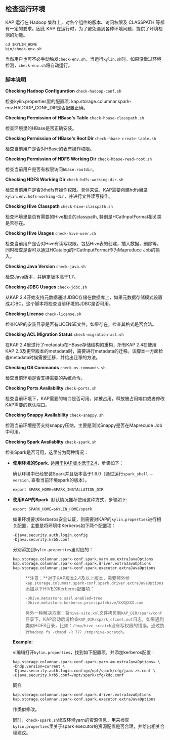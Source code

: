 ## 检查运行环境

KAP 运行在 Hadoop 集群上，对各个组件的版本、访问权限及 CLASSPATH 等都有一定的要求。因此 KAP 在运行时，为了避免遇到各种环境问题，提供了环境检测的功能。

```shell
cd $KYLIN_HOME
bin/check-env.sh
```

当然用户也可不必手动触发`check-env.sh`，当运行`kylin.sh`时，如果没做过环境检测，`check-env.sh`将自动运行。

### 脚本说明

**Checking Hadoop Configuration** `check-hadoop-conf.sh`

检查kylin.properties里的配置项: kap.storage.columnar.spark-env.HADOOP_CONF_DIR是否配置正确。

**Checking Permission of HBase's Table** `check-hbase-classpath.sh`

检查环境里的HBase是否正确安装。

**Checking Permission of HBase's Root Dir** `check-hbase-create-table.sh`

检查当前用户是否对HBase的表有操作权限。

**Checking Permission of HDFS Working Dir** `check-hbase-read-root.sh`

检查当前用户是否有权限访问`hbase.rootdir`。

**Checking HDFS Working Dir** `check-hdfs-working-dir.sh`

检查当前用户是否对hdfs有操作权限。具体来说，KAP需要创建hdfs目录`kylin.env.hdfs-working-dir`，并进行文件读写操作。

 **Checking Hive Classpath** `check-hive-classpath.sh`

检查环境里是否有需要的Hive相关的classpath, 特别是HCatInputFormat相关类是否存在。

**Checking Hive Usages** `check-hive-user.sh`

检查当前用户是否对Hive有读写权限。包括Hive表的创建，插入数据，删除等，同时检查是否可以通过HCatalog的HCatInputFormat作为Mapreduce Job的输入。

**Checking Java Version** `check-java.sh`

检查Java版本，并确定版本高于1.7。

**Checking JDBC Usages**  `check-jdbc.sh`

从KAP 2.4开始支持元数据通过JDBC存储在数据库上，如果元数据存储模式设置成JDBC，这个脚本将检查当前环境的JDBC是否可用。

**Checking License**  `check-license.sh`

检查KAP的安装目录是否有LICENSE文件，如果存在，检查其格式是否合法。

**Checking ACL Migration Status**  `check-migration-acl.sh`

在KAP 2.4里进行了metadata在HBase存储结构的重构，所有KAP 2.4在使用KAP 2.3及更早版本的metadata时，需要进行metadata的迁移。该脚本一方面检查metadata时候需要迁移，并给出迁移的方法。

**Checking OS Commands** `check-os-commands.sh`

检查当前环境是否支持需要的系统命令。

**Checking Ports Availability** `check-ports.sh`

检查当前环境下，KAP需要的端口是否可用。如被占用，释放被占用端口或者修改KAP需要的默认端口。

**Checking Snappy Availability** `check-snappy.sh`

检测当前环境是否支持snappy压缩，主要是测试Snappy是否在Maprecude Job中可用。

**Checking Spark Availablity**  `check-spark.sh`

检查Spark是否可用，这里分为两种情况：

+ **使用环境的Spark.** <u>适用于KAP版本低于2.4</u>，步骤如下：

  确认环境中已经安装Spark并且版本高于1.6.0（通过运行`spark_shell —version`, 查看当前环境spark的版本）。

  `export SPARK_HOME=SPARK_INSTALLATION_DIR`

+ **使用KAP的Spark.**  默认情况推荐使用这种方式，步骤如下:

  `export SPARK_HOME=$KYLIN_HOME/spark`

  如果环境要求Kerberos安全认证，则需要对KAP的`kylin.properties`进行相关配置，主要是将环境中Kerberos如下两个配置项：

  ```
  -Djava.security.auth.login.config
  -Djava.security.krb5.conf
  ```

  分别添加到`kylin.properties`里对应的：

  ```
  kap.storage.columnar.spark-conf.spark.yarn.am.extraJavaOptions
  kap.storage.columnar.spark-conf.spark.driver.extraJavaOptions
  kap.storage.columnar.spark-conf.spark.executor.extraJavaOptions
  ```

  > **注意：**对于KAP版本2.4及以上版本，需要额外给
  > `kap.storage.columnar.spark-conf.spark.driver.extraJavaOptions`
  > 添加以下HIVE的Kerberos配置项：
  >
  > ```
  > -Dhive.metastore.sasl.enabled=true
  > -Dhive.metastore.kerberos.principal=hive/XXX@XXX.com
  > ```
  >
  > 另外一种解决方案：将`hive-site.xml`文件拷贝到`KAP_DIR/spark/conf`目录下，KAP启动后请检查`KAP_DIR/spark_clinet.out`日志，如果遇到类似HDFS目录，比如：`/tmp/hive-scratch`没有写权限的错误，通过执行`hadoop fs -chmod -R 777 /tmp/hive-scratch`。
  >

  **Example:**

  vi编辑打开`kylin.properties`，找到如下配置项，并添加kerberos配置：

  ```
  kap.storage.columnar.spark-conf.spark.yarn.am.extraJavaOptions= \
  -Dhdp.version=current \
  -Djava.security.auth.login.config=/opt/spark/cfg/jaas-zk.conf \
  -Djava.security.krb5.conf=/opt/spark/cfg/kdc.conf
  ```

  同样

  ```
  kap.storage.columnar.spark-conf.spark.driver.extraJavaOptions
  kap.storage.columnar.spark-conf.spark.executor.extraJavaOptions
  ```

  作类似修改。

  同时，`check-spark.sh`读取环境yarn的资源信息，用来检查`kylin.properties`里关于spark executor的资源配置是否合理，并给出相关合理建议。